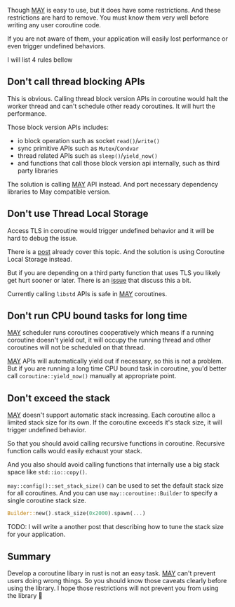 Though [MAY][may] is easy to use, but it does have some restrictions. And these restrictions are hard to remove. You must know them very well before writing any user coroutine code.

If you are not aware of them, your application will easily lost performance or even trigger undefined behaviors.

I will list 4 rules bellow

## Don't call thread blocking APIs
This is obvious. Calling thread block version APIs in coroutine would halt the worker thread and can't schedule other ready coroutines. It will hurt the performance. 

Those block version APIs includes:
* io block operation such as socket `read()`/`write()`
* sync primitive APIs such as `Mutex`/`Condvar`
* thread related APIs such as `sleep()`/`yield_now()`
* and functions that call those block version api internally, such as third party libraries


The solution is calling [MAY][may] API instead. And port necessary dependency libraries to May compatible version.

## Don't use Thread Local Storage
Access TLS in coroutine would trigger undefined behavior and it will be hard to debug the issue.

There is a [post](cls) already cover this topic. And the solution is using Coroutine Local Storage instead.

But if you are depending on a third party function that uses TLS you likely get hurt sooner or later. There is an [issue][issue] that discuss this a bit.

Currently calling `libstd` APIs is safe in  [MAY][may] coroutines.

## Don't run CPU bound tasks for long time
[MAY][may] scheduler runs coroutines cooperatively which means if a running coroutine doesn't yield out, it will occupy the running thread and other coroutines will not be scheduled on that thread.

[MAY][may] APIs will automatically yield out if necessary, so this is not a problem. But if you are running a long time CPU bound task in coroutine, you'd better call `coroutine::yield_now()` manually at appropriate point.


## Don't exceed the stack 
[MAY][may] doesn't support automatic stack increasing. Each coroutine alloc a limited stack size for its own. If the coroutine exceeds it's stack size, it will trigger undefined behavior.

So that you should avoid calling recursive functions in coroutine. Recursive function calls would easily exhaust your stack.

And you also should avoid calling functions that internally use a big stack space like `std::io::copy()`.

`may::config()::set_stack_size()` can be used to set the default stack size for all coroutines. And you can use `may::coroutine::Builder` to specify a single coroutine stack size.

```rust
Builder::new().stack_size(0x2000).spawn(...)
```

TODO: I will write a another post that describing how to tune the stack size for your application.

## Summary
Develop a coroutine libary in rust is not an easy task. [MAY][may] can't prevent users doing wrong things. So you should know those caveats clearly before using the library. I hope those restrictions will not prevent you from using the library 🙂

<!--refs-->
[may]:https://github.com/Xudong-Huang/may
[cls]:https://blog.zhpass.com/2017/12/18/CLS/
[issue]:https://github.com/Xudong-Huang/may/issues/6